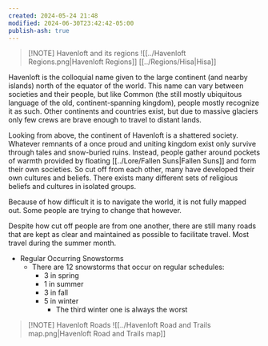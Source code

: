 ```yaml
---
created: 2024-05-24 21:48
modified: 2024-06-30T23:42:42-05:00
publish-ash: true
---
```


> [!NOTE] Havenloft and its regions
> ![[../Havenloft Regions.png|Havenloft Regions]]
> [[../Regions/Hisa|Hisa]]



Havenloft is the colloquial name given to the large continent (and nearby islands) north of the equator of the world. This name can vary between societies and their people, but like Common (the still mostly ubiquitous language of the old, continent-spanning kingdom), people mostly recognize it as such. Other continents and countries exist, but due to massive glaciers only few crews are brave enough to travel to distant lands. 

Looking from above, the continent of Havenloft is a shattered society. Whatever remnants of a once proud and uniting kingdom exist only survive through tales and snow-buried ruins. Instead, people gather around pockets of warmth provided by floating [[../Lore/Fallen Suns|Fallen Suns]] and form their own societies. So cut off from each other, many have developed their own cultures and beliefs. There exists many different sets of religious beliefs and cultures in isolated groups. 

Because of how difficult it is to navigate the world, it is not fully mapped out. Some people are trying to change that however.

Despite how cut off people are from one another, there are still many roads that are kept as clear and maintained as possible to facilitate travel. Most travel during the summer month.

- Regular Occurring Snowstorms
    - There are 12 snowstorms that occur on regular schedules:
        - 3 in spring
        - 1 in summer
        - 3 in fall
        - 5 in winter
            - The third winter one is always the worst


> [!NOTE] Havenloft Roads
> ![[../Havenloft Road and Trails map.png|Havenloft Road and Trails map]]